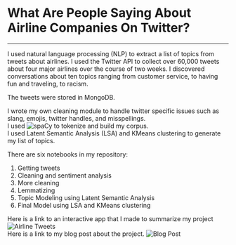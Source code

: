 # What Are People Saying About Airline Companies On Twitter?  
---

I used natural language processing (NLP) to extract a list of topics from tweets about airlines. I used the Twitter API to collect over 60,000 tweets about four major airlines over the course of two weeks. I discovered conversations about ten topics ranging from customer service, to having fun and traveling, to racism.  

The tweets were stored in MongoDB.  

I wrote my own cleaning module to handle twitter specific issues such as slang, emojis, twitter handles, and misspellings.  
I used ![spaCy](https://spacy.io/) to tokenize and build my corpus.  
I used Latent Semantic Analysis (LSA) and KMeans clustering to generate my list of topics.  

There are six notebooks in my repository:  
1. Getting tweets  
2. Cleaning and sentiment analysis  
3. More cleaning  
4. Lemmatizing  
5. Topic Modeling using Latent Semantic Analysis  
6. Final Model using LSA and KMeans clustering

Here is a link to an interactive app that I made to summarize my project  ![Airline Tweets](https://airline-tweets.herokuapp.com/)  
Here is a link to my blog post about the project. ![Blog Post](https://ericchan24.squarespace.com/blog/analyzingairlinetweets)
